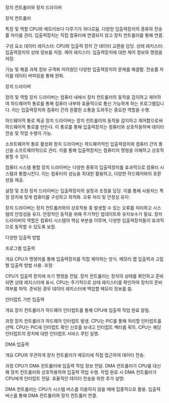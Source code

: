 장치 컨트롤러와 장치 드라이버

장치 컨트롤러

특징 및 역할
CPU와 메모리보다 다루기가 까다로움.
다양한 입출력장치의 종류와 전송률 차이를 관리.
입출력장치는 직접 컴퓨터에 연결되지 않고 장치 컨트롤러를 통해 연결.

구성 요소
데이터 레지스터: CPU와 입출력 장치 간 데이터 교환을 담당.
상태 레지스터: 입출력장치의 상태 정보를 저장.
제어 레지스터: 입출력장치에 대한 제어 정보와 명령을 저장.

기능 및 해결 과제
정보 규격화 어려웠던 다양한 입출력장치의 문제를 해결함.
전송률 차이를 데이터 버퍼링을 통해 완화.


장치 드라이버

정의 및 역할
장치 드라이버는 컴퓨터 내에서 장치 컨트롤러의 동작을 감지하고 제어하여 하드웨어적 통로를 통해 컴퓨터 내부와
효율적으로 통신 가능하게 하는 프로그램입니다. 이는 입출력장치와 컴퓨터 간의 원활한 소통을 도와주는 중요한 역할을 수행.

하드웨어적 통로 제공
장치 드라이버는 장치 컨트롤러의 동작을 감지하고 제어함으로써 하드웨어적 통로를 만든다.
이 통로를 통해 입출력장치는 컴퓨터와 상호작용하며 데이터 전송 및 작업 수행이 가능.

소프트웨어적 통로 활성화
장치 드라이버는 하드웨어적인 입출력장치와 컴퓨터 간의 통신을 소프트웨어적으로 관리.
이를 통해 입출력장치는 컴퓨터의 명령을 이해하고 상호작용할 수 있다.

컴퓨터 시스템 통합
장치 드라이버는 다양한 종류의 입출력장치를 효과적으로 컴퓨터 시스템과 통합시킨다.
이는 컴퓨터의 성능을 최대한 활용하고, 다양한 하드웨어와의 호환성을 제공.

설정 및 조정
장치 드라이버는 입출력장치의 설정과 조정을 담당.
이를 통해 사용자는 특정 장치에 맞게 컴퓨터를 구성하고 최적화.
오류 처리 및 안정성 유지:

장치 드라이버는 장치 컨트롤러와의 상호작용 중 발생할 수 있는 오류를 처리하고 시스템의 안정성을 유지.
안정적인 동작을 위해 주기적인 업데이트와 유지보수가 필요.
장치 드라이버의 역할은 컴퓨터 시스템의 핵심 부분을 이루며, 다양한 입출력장치들이 효과적으로 동작할 수 있도록 보장.


다양한 입출력 방법

프로그램 입출력

개요
CPU가 명령어를 통해 입출력장치를 직접 제어하는 방식.
메모리 맵 입출력과 고립형 입출력 방법 사용.
과정:

CPU가 입출력 장치에 쓰기 명령을 전달.
장치 컨트롤러는 장치의 상태를 확인하고 준비되면 상태 레지스터에 표시.
CPU는 주기적으로 상태 레지스터를 확인하여 장치의 준비 여부를 파악.
준비된 경우 데이터 레지스터에 백업할 메모리 정보를 씀.

인터럽트 기반 입출력

개요
장치 컨트롤러가 하드웨어 인터럽트를 통해 CPU에 입출력 작업 완료 알림.

과정
장치 컨트롤러가 하드웨어 인터럽트 발생.
CPU는 PIC를 통해 처리할 인터럽트를 선택.
CPU는 PIC에 인터럽트 확인 신호를 보내고 인터럽트 벡터를 획득.
CPU는 해당 인터럽트의 장치에 대한 인터럽트 서비스 루틴 실행.

DMA 입출력

개요
CPU와 무관하게 장치 컨트롤러가 메모리에 직접 접근하여 데이터 전송.

과정
CPU가 DMA 컨트롤러에 입출력 작업 정보 전달.
DMA 컨트롤러가 CPU를 대신해 장치 컨트롤러와 상호작용하여 입출력 작업 수행.
작업 완료 시 DMA 컨트롤러가 CPU에게 인터럽트 전달.
효율적인 데이터 전송을 위한 추가 설명:

DMA 컨트롤러는 CPU가 시스템 버스를 이용하지 않을 때에 집중적으로 활용.
입출력 버스를 통해 DMA 컨트롤러와 장치 컨트롤러 연결.